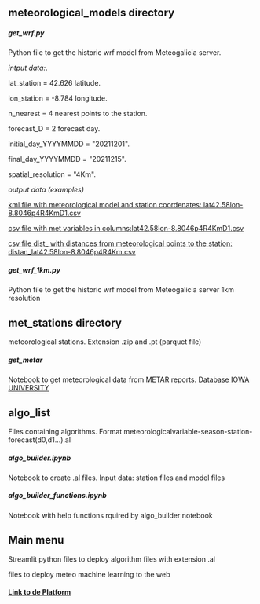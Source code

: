 
## **meteorological_models directory**
##### get_wrf.py
Python file to get the historic wrf model from Meteogalicia server.

*intput data:*.

lat_station = 42.626  latitude.

lon_station = -8.784  longitude.

n_nearest =  4  nearest points to the station.

forecast_D = 2 forecast day.

initial_day_YYYYMMDD = "20211201".

final_day_YYYYMMDD = "20211215".

spatial_resolution = "4Km".

*output data (examples)*

[kml file with meteorological model and station coordenates: lat42.58lon-8.8046p4R4KmD1.csv](https://github.com/granantuin/meteo_ml/blob/main/meteorological_models/lat42.58lon-8.8046p4R4KmD1.csv)

[csv file with met variables in columns:lat42.58lon-8.8046p4R4KmD1.csv](https://github.com/granantuin/meteo_ml/blob/main/meteorological_models/lat42.58lon-8.8046p4R4KmD1.csv)

[csv file dist_ with distances from meteorological points to the station: distan_lat42.58lon-8.8046p4R4Km.csv](https://github.com/granantuin/meteo_ml/blob/main/meteorological_models/distan_lat42.58lon-8.8046p4R4Km.csv)

##### get_wrf_1km.py

Python file to get the historic wrf model from Meteogalicia server 1km resolution

## **met_stations directory**

meteorological stations. Extension .zip and .pt (parquet file)

##### **get_metar**

Notebook to get meteorological data from METAR reports. [Database IOWA UNIVERSITY](https://mesonet.agron.iastate.edu/request/download.phtml?network=ES__ASOS)

## algo_list

Files containing algorithms. Format meteorologicalvariable-season-station-forecast(d0,d1...).al

##### **algo_builder.ipynb**

Notebook to create .al files. Input data: station files and model files

##### **algo_builder_functions.ipynb**

Notebook with help functions rquired by algo_builder notebook

## **Main menu** 

Streamlit python files to deploy algorithm files with extension .al 

files to deploy meteo machine learning to the web
#### [Link to de Platform](https://share.streamlit.io/granantuin/meteo_ml/main/operational_st.py)

